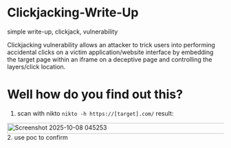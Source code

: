# Clickjacking-Write-Up
simple write-up,  clickjack,  vulnerability 

Clickjacking vulnerability allows an attacker to trick users into performing accidental clicks on a victim application/website interface by embedding the target page within an iframe on a deceptive page and controlling the layers/click location.

# Well how do you find out this?
1. scan with nikto
`nikto -h https://[target].com/`
result:
<img width="588" height="25" alt="Screenshot 2025-10-08 045253" src="https://github.com/user-attachments/assets/c934af0d-ac71-4fc6-9d9a-d972af810aff" />
2. use poc to confirm
